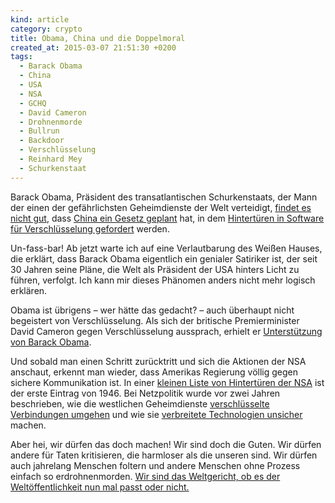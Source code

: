 ```yaml
---
kind: article
category: crypto
title: Obama, China und die Doppelmoral
created_at: 2015-03-07 21:51:30 +0200
tags:
  - Barack Obama
  - China
  - USA
  - NSA
  - GCHQ
  - David Cameron
  - Drohnenmorde
  - Bullrun
  - Backdoor
  - Verschlüsselung
  - Reinhard Mey
  - Schurkenstaat
---
```


Barack Obama, Präsident des transatlantischen Schurkenstaats, der Mann der einen
der gefährlichsten Geheimdienste der Welt verteidigt, [findet es nicht
gut][0], dass [China ein Gesetz geplant][1] hat, in dem
[Hintertüren in Software für Verschlüsselung gefordert][2] werden.

Un-fass-bar! Ab jetzt warte ich auf eine Verlautbarung des Weißen Hauses, die
erklärt, dass Barack Obama eigentlich ein genialer Satiriker ist, der seit 30
Jahren seine Pläne, die Welt als Präsident der USA hinters Licht zu führen,
verfolgt. Ich kann mir dieses Phänomen anders nicht mehr logisch erklären.

Obama ist übrigens – wer hätte das gedacht? – auch überhaupt nicht begeistert
von Verschlüsselung. Als sich der britische Premierminister David Cameron gegen
Verschlüsselung aussprach, erhielt er [Unterstützung von Barack Obama][3].

Und sobald man einen Schritt zurücktritt und sich die Aktionen der NSA
anschaut, erkennt man wieder, dass Amerikas Regierung völlig gegen sichere
Kommunikation ist. In einer [kleinen Liste von Hintertüren der NSA][4] ist der
erste Eintrag von 1946. Bei Netzpolitik wurde vor zwei Jahren beschrieben, wie
die westlichen Geheimdienste [verschlüsselte Verbindungen umgehen][5] und wie
sie [verbreitete Technologien unsicher][6] machen.

Aber hei, wir dürfen das doch machen! Wir sind doch die Guten. Wir dürfen
andere für Taten kritisieren, die harmloser als die unseren sind. Wir dürfen
auch jahrelang Menschen foltern und andere Menschen ohne Prozess einfach so
erdrohnenmorden. [Wir sind das Weltgericht, ob es der Weltöffentlichkeit nun
mal passt oder nicht.][7]


[0]: http://www.reuters.com/article/2015/03/02/us-usa-obama-china-idUSKBN0LY2H520150302

[1]: http://motherboard.vice.com/en_ca/read/the-united-states-is-angry-that-china-wants-crypto-backdoors-too

[2]: https://netzpolitik.org/2015/obama-will-nicht-dass-china-schluessel-und-backdoors-bekommt-nein-doch/

[3]: https://netzpolitik.org/2015/obama-gemeinsam-mit-cameron-gegen-verschluesselte-kommunikation/

[4]: http://ethanheilman.tumblr.com/post/70646748808/a-brief-history-of-nsa-backdoors

[5]: https://netzpolitik.org/2013/fliegende-schweine-wie-die-westlichen-geheimdienste-verschluesselung-mit-man-in-the-middle-angriffen-aushebeln/

[6]: https://netzpolitik.org/2013/projekt-bullrun-westliche-geheimdienste-knacken-und-umgehen-verbreitete-verschluesselungs-technologien/

[7]: https://www.youtube.com/watch?v=7UvY1qV4tA4
